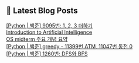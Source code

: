 

## 💌 Latest Blog Posts

<a href=http://yesolz.tistory.com/entry/Python-%EB%B0%B1%EC%A4%80-9095%EB%B2%88-1-2-3-%EB%8D%94%ED%95%98%EA%B8%B0>[Python | 백준] 9095번: 1, 2, 3 더하기</a></br><a href=http://yesolz.tistory.com/entry/Introduction-to-Artificial-Intelligence>Introduction to Artificial Intelligence</a></br><a href=http://yesolz.tistory.com/entry/OS-midterm-%EC%A3%BC%EC%9A%94-%EA%B0%9C%EB%85%90>OS midterm 주요 개념 요약</a></br><a href=http://yesolz.tistory.com/entry/Python-%EB%B0%B1%EC%A4%80-%EA%B7%B8%EB%A6%AC%EB%94%94%E3%85%A3-11399%EB%B2%88-ATM-11047%EB%B2%88-%EB%8F%99%EC%A0%84-0>[Python | 백준] greedy - 11399번 ATM, 11047번 동전 0</a></br><a href=http://yesolz.tistory.com/entry/Python-%EB%B0%B1%EC%A4%80-1260-DFS%EC%99%80-BFS-1>[Python | 백준] 1260번: DFS와 BFS</a></br>